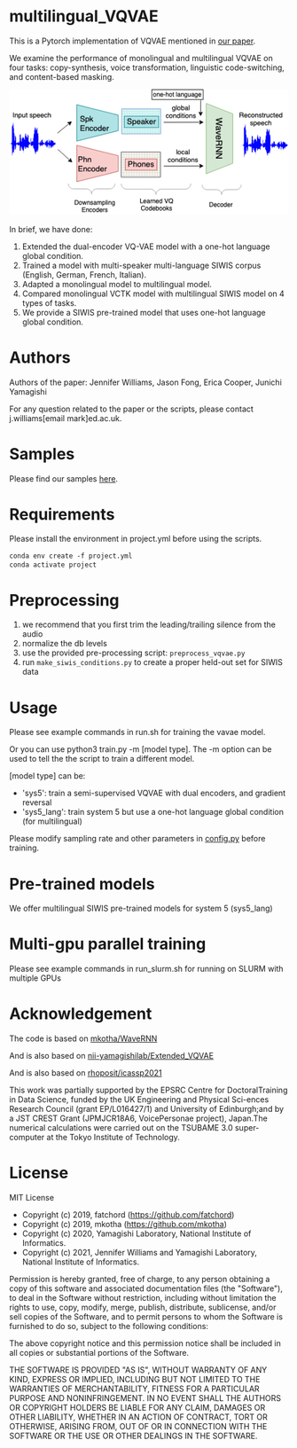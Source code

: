 # multilingual_VQVAE
This is a Pytorch implementation of VQVAE mentioned in [our paper](https://arxiv.org/pdf/2105.01573).

We examine the performance of monolingual and multilingual VQVAE on four tasks: copy-synthesis, voice transformation, linguistic code-switching, and content-based masking. 

![Framework of Dual-Encoder VQVAE with one-hot global language condition](https://github.com/rhoposit/multilingual_VQVAE/blob/main/framework.png)

In brief, we have done:

1. Extended the dual-encoder VQ-VAE model with a one-hot language global condition.
2. Trained a model with multi-speaker multi-language SIWIS corpus (English, German, French, Italian).
3. Adapted a monolingual model to multilingual model.
4. Compared monolingual VCTK model with multilingual SIWIS model on 4 types of tasks.
5. We provide a SIWIS pre-trained model that uses one-hot language global condition.

# Authors 
Authors of the paper: Jennifer Williams, Jason Fong, Erica Cooper, Junichi Yamagishi

For any question related to the paper or the scripts, please contact j.williams[email mark]ed.ac.uk.

# Samples
Please find our samples [here](https://rhoposit.github.io/ssw11/index.html).

# Requirements
Please install the environment in project.yml before using the scripts.
```
conda env create -f project.yml
conda activate project
```


# Preprocessing
1. we recommend that you first trim the leading/trailing silence from the audio
2. normalize the db levels
3. use the provided pre-processing script: `preprocess_vqvae.py`
4. run `make_siwis_conditions.py` to create a proper held-out set for SIWIS data

# Usage
Please see example commands in run.sh for training the vavae model.

Or you can use python3 train.py -m [model type]. The -m option can be used to tell the the script to train a different model.

[model type] can be:
- 'sys5': train a semi-supervised VQVAE with dual encoders, and gradient reversal
- 'sys5_lang': train system 5 but use a one-hot language global condition (for multilingual)


Please modify sampling rate and other parameters in [config.py](https://github.com/rhoposit/multilingual_VQVAE/blob/main/config.py) before training.


# Pre-trained models
We offer multilingual SIWIS pre-trained models for system 5 (sys5_lang)


# Multi-gpu parallel training
Please see example commands in run_slurm.sh for running on SLURM with multiple GPUs


# Acknowledgement

The code is based on [mkotha/WaveRNN](https://github.com/mkotha/WaveRNN)

And is also based on [nii-yamagishilab/Extended_VQVAE](https://github.com/nii-yamagishilab/Extended_VQVAE)

And is also based on [rhoposit/icassp2021](https://github.com/rhoposit/icassp2021)


This work was partially supported by the EPSRC Centre for DoctoralTraining in Data Science, funded by the UK Engineering and Physical Sci-ences Research Council (grant EP/L016427/1) and University of Edinburgh;and by a JST CREST Grant (JPMJCR18A6, VoicePersonae project), Japan.The numerical calculations were carried out on the TSUBAME 3.0 super-computer at the Tokyo Institute of Technology.

# License

MIT License
- Copyright (c) 2019, fatchord (https://github.com/fatchord)
- Copyright (c) 2019, mkotha (https://github.com/mkotha)
- Copyright (c) 2020, Yamagishi Laboratory, National Institute of Informatics.
- Copyright (c) 2021, Jennifer Williams and Yamagishi Laboratory, National Institute of Informatics.



Permission is hereby granted, free of charge, to any person obtaining a copy
of this software and associated documentation files (the "Software"), to deal
in the Software without restriction, including without limitation the rights
to use, copy, modify, merge, publish, distribute, sublicense, and/or sell
copies of the Software, and to permit persons to whom the Software is
furnished to do so, subject to the following conditions:

The above copyright notice and this permission notice shall be included in all
copies or substantial portions of the Software.

THE SOFTWARE IS PROVIDED "AS IS", WITHOUT WARRANTY OF ANY KIND, EXPRESS OR
IMPLIED, INCLUDING BUT NOT LIMITED TO THE WARRANTIES OF MERCHANTABILITY,
FITNESS FOR A PARTICULAR PURPOSE AND NONINFRINGEMENT. IN NO EVENT SHALL THE
AUTHORS OR COPYRIGHT HOLDERS BE LIABLE FOR ANY CLAIM, DAMAGES OR OTHER
LIABILITY, WHETHER IN AN ACTION OF CONTRACT, TORT OR OTHERWISE, ARISING FROM,
OUT OF OR IN CONNECTION WITH THE SOFTWARE OR THE USE OR OTHER DEALINGS IN THE
SOFTWARE.